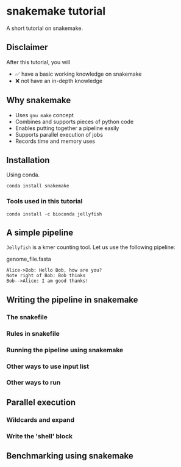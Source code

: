 # snakemake tutorial
A short tutorial on snakemake.

## Disclaimer
After this tutorial, you will

- :white_check_mark: have a basic working knowledge on snakemake
- :x: not have an in-depth knowledge


## Why snakemake

- Uses `gnu make` concept
- Combines and supports pieces of python code
- Enables putting together a pipeline easily
- Supports parallel execution of jobs
- Records time and memory uses

## Installation

Using conda.
```
conda install snakemake
```

### Tools used in this tutorial

```
conda install -c bioconda jellyfish
```

## A simple pipeline
`Jellyfish` is a kmer counting tool. Let us use the following pipeline:

genome_file.fasta

```sequence
Alice->Bob: Hello Bob, how are you?
Note right of Bob: Bob thinks
Bob-->Alice: I am good thanks!
```

## Writing the pipeline in snakemake

### The snakefile
### Rules in snakefile
### Running the pipeline using snakemake
### Other ways to use input list
### Other ways to run

## Parallel execution
### Wildcards and expand
### Write the 'shell' block

## Benchmarking using snakemake
